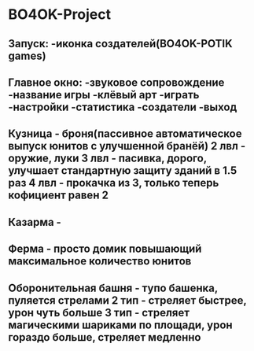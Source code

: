 # BO4OK-Project
Запуск: 
-иконка создателей(BO4OK-POTIK games)
-----------------------------------------------------------------
Главное окно: 
-звуковое сопровождение
-название игры
-клёвый арт
-играть
-настройки
-статистика
-создатели
-выход
------------------------------------------------------------------
Кузница - броня(пассивное автоматическое выпуск юнитов с улучшенной бранёй)
2 лвл - оружие, луки
3 лвл - пасивка, дорого, улучшает стандартную защиту зданий в 1.5 раз
4 лвл - прокачка из 3, только теперь кофициент равен 2
------------------------------------------------------------------
Казарма - 
------------------------------------------------------------------
Ферма - просто домик повышающий максимальное количество юнитов
------------------------------------------------------------------
Оборонительная башня - тупо башенка, пуляется стрелами
2 тип - стреляет быстрее, урон чуть больше
3 тип - стреляет магическими шариками по площади, урон гораздо больше, стреляет медленно
------------------------------------------------------------------
